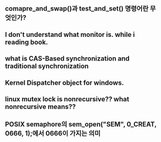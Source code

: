 ## comapre_and_swap()과 test_and_set() 명령어란 무엇인가?

## I don't understand what monitor is. while i reading book.

## what is CAS-Based synchronization and traditional synchronization

## Kernel Dispatcher object for windows.

## linux mutex lock is nonrecursive?? what nonrecursive means??

## POSIX semaphore의 sem_open("SEM", 0_CREAT, 0666, 1);에서 0666이 가지는 의미